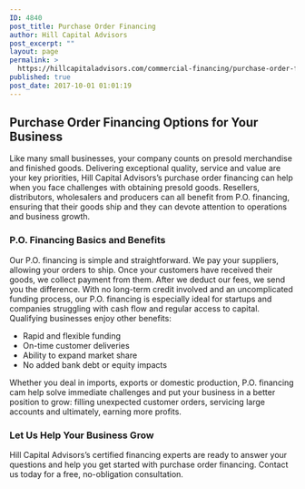 ```yaml
---
ID: 4840
post_title: Purchase Order Financing
author: Hill Capital Advisors
post_excerpt: ""
layout: page
permalink: >
  https://hillcapitaladvisors.com/commercial-financing/purchase-order-financing/
published: true
post_date: 2017-10-01 01:01:19
---
```

<h2>Purchase Order Financing Options for Your Business</h2>
Like many small businesses, your company counts on presold merchandise and finished goods. Delivering exceptional quality, service and value are your key priorities, Hill Capital Advisors’s purchase order financing can help when you face challenges with obtaining presold goods. Resellers, distributors, wholesalers and producers can all benefit from P.O. financing, ensuring that their goods ship and they can devote attention to operations and business growth.
<h3>P.O. Financing Basics and Benefits</h3>
Our P.O. financing is simple and straightforward. We pay your suppliers, allowing your orders to ship. Once your customers have received their goods, we collect payment from them. After we deduct our fees, we send you the difference. With no long-term credit involved and an uncomplicated funding process, our P.O. financing is especially ideal for startups and companies struggling with cash flow and regular access to capital. Qualifying businesses enjoy other benefits:
<ul>
 	<li>Rapid and flexible funding</li>
 	<li>On-time customer deliveries</li>
 	<li>Ability to expand market share</li>
 	<li>No added bank debt or equity impacts</li>
</ul>
Whether you deal in imports, exports or domestic production, P.O. financing cam help solve immediate challenges and put your business in a better position to grow: filling unexpected customer orders, servicing large accounts and ultimately, earning more profits.
<h3>Let Us Help Your Business Grow</h3>
Hill Capital Advisors’s certified financing experts are ready to answer your questions and help you get started with purchase order financing. Contact us today for a free, no-obligation consultation.